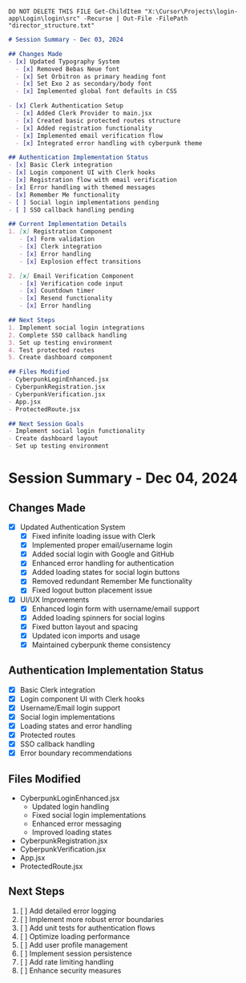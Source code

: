 ``` DO NOT DELETE THIS FILE Get-ChildItem "X:\Cursor\Projects\login-app\Login\login\src" -Recurse | Out-File -FilePath "director_structure.txt" ```

```markdown
# Session Summary - Dec 03, 2024

## Changes Made
- [x] Updated Typography System
  - [x] Removed Bebas Neue font
  - [x] Set Orbitron as primary heading font
  - [x] Set Exo 2 as secondary/body font
  - [x] Implemented global font defaults in CSS

- [x] Clerk Authentication Setup
  - [x] Added Clerk Provider to main.jsx
  - [x] Created basic protected routes structure
  - [x] Added registration functionality
  - [x] Implemented email verification flow
  - [x] Integrated error handling with cyberpunk theme

## Authentication Implementation Status
- [x] Basic Clerk integration
- [x] Login component UI with Clerk hooks
- [x] Registration flow with email verification
- [x] Error handling with themed messages
- [x] Remember Me functionality
- [ ] Social login implementations pending
- [ ] SSO callback handling pending

## Current Implementation Details
1. [x] Registration Component
   - [x] Form validation
   - [x] Clerk integration
   - [x] Error handling
   - [x] Explosion effect transitions

2. [x] Email Verification Component
   - [x] Verification code input
   - [x] Countdown timer
   - [x] Resend functionality
   - [x] Error handling

## Next Steps
1. Implement social login integrations
2. Complete SSO callback handling
3. Set up testing environment
4. Test protected routes
5. Create dashboard component

## Files Modified
- CyberpunkLoginEnhanced.jsx
- CyberpunkRegistration.jsx
- CyberpunkVerification.jsx
- App.jsx
- ProtectedRoute.jsx

## Next Session Goals
- Implement social login functionality
- Create dashboard layout
- Set up testing environment
```
# Session Summary - Dec 04, 2024

## Changes Made
- [x] Updated Authentication System
  - [x] Fixed infinite loading issue with Clerk
  - [x] Implemented proper email/username login
  - [x] Added social login with Google and GitHub
  - [x] Enhanced error handling for authentication
  - [x] Added loading states for social login buttons
  - [x] Removed redundant Remember Me functionality
  - [x] Fixed logout button placement issue

- [x] UI/UX Improvements
  - [x] Enhanced login form with username/email support
  - [x] Added loading spinners for social logins
  - [x] Fixed button layout and spacing
  - [x] Updated icon imports and usage
  - [x] Maintained cyberpunk theme consistency

## Authentication Implementation Status
- [x] Basic Clerk integration
- [x] Login component UI with Clerk hooks
- [x] Username/Email login support
- [x] Social login implementations
- [x] Loading states and error handling
- [x] Protected routes
- [x] SSO callback handling
- [x] Error boundary recommendations

## Files Modified
- CyberpunkLoginEnhanced.jsx
  - Updated login handling
  - Fixed social login implementations
  - Enhanced error messaging
  - Improved loading states
- CyberpunkRegistration.jsx
- CyberpunkVerification.jsx
- App.jsx
- ProtectedRoute.jsx

## Next Steps
1. [ ] Add detailed error logging
2. [ ] Implement more robust error boundaries
3. [ ] Add unit tests for authentication flows
4. [ ] Optimize loading performance
5. [ ] Add user profile management
6. [ ] Implement session persistence
7. [ ] Add rate limiting handling
8. [ ] Enhance security measures